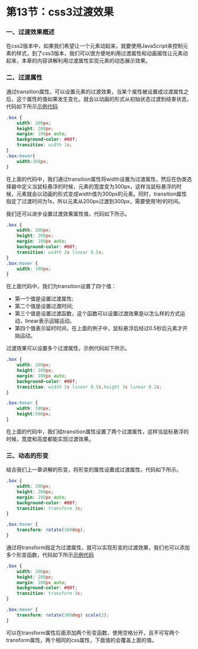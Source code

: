 # 第13节：css3过渡效果

### 一、过渡效果概述

在css2版本中，如果我们希望让一个元素动起来，就要使用JavaScript来控制元素的样式，到了css3版本，我们可以很方便地利用过渡属性和动画属性让元素动起来，本章的内容讲解利用过渡属性实现元素的动态展示效果。

### 二、过渡属性

通过transition属性，可以设置元素的过渡效果，当某个属性被设置成过渡属性之后，这个属性的值如果发生变化，就会以动画的形式从初始状态过渡到结束状态，代码如下所示[示例代码](https://github.com/xiaozhoulee/xiaozhou-examples/tree/master/01-网页重构/第13节：CSS3过度效果/demo01.html)

``` css
.box {
    width: 200px;
    height: 200px;
    margin: 100px auto;
    background-color: #00f;
    transition: width 1s;
}
.box:hover{
    width:300px;
}
```

在上面的代码中，我们通过transition属性将width设置为过渡属性，然后在伪类选择器中定义当鼠标悬浮的时候，元素的宽度变为300px，这样当鼠标悬浮的时候，元素就会以动画的形式变成width值为300px的元素。同时，transition属性指定了过渡时间为1s，所以元素从200px过渡到300px，需要使用1秒的时间。

我们还可以进步设置过渡效果属性值，代码如下所示。

``` css
.box {
    width: 200px;
    height: 200px;
    margin: 100px auto;
    background-color: #00f;
    transition: width 2s linear 0.5s;
}
.box:hover {
    width: 300px;
}
```

在上面代码中，我们为transition设置了四个值：
* 第一个值是设置过渡属性;
* 第二个值是设置过渡时间;
* 第三个值是设置过渡函数，这个函数可以设置过渡效果是以怎么样的方式运动，linear表示运输运动。
* 第四个值表示延时时间，在上面的例子中，鼠标悬浮后经过0.5秒后元素才开始运动。

过渡效果可以设置多个过渡属性，示例代码如下所示。

``` css
.box {
    width: 200px;
    height: 200px;
    margin: 100px auto;
    background-color: #00f;
    transition: width 2s linear 0.5s,height 3s linear 0.2s;
}

.box:hover {
    width: 300px;
    height:500px;
}
```

在上面的代码中，我们给transition属性设置了两个过渡属性，这样当鼠标悬浮的时候，宽度和高度都能实现过渡效果。


### 三、动态的形变

结合我们上一章讲解的形变，将形变的属性设置成过渡属性，代码如下所示。

``` css
.box {
    width: 200px;
    height: 200px;
    margin: 100px auto;
    background-color: #00f;
    transition: transform 3s;
}

.box:hover {
    transform: rotate(360deg);
}
```

通过将transform指定为过渡属性，就可以实现形变的过渡效果，我们也可以添加多个形变函数，代码如下所示[示例代码](https://github.com/xiaozhoulee/xiaozhou-examples/tree/master/01-网页重构/第13节：CSS3过度效果/demo02.html)

``` css
.box {
    width: 200px;
    height: 200px;
    margin: 100px auto;
    background-color: #00f;
    transition: transform 3s;
}

.box:hover {
    transform: rotate(360deg) scale(2); 
}
```

可以在transform属性后面添加两个形变函数，使用空格分开，且不可写两个transform属性，两个相同的css属性，下面值的会覆盖上面的值。


